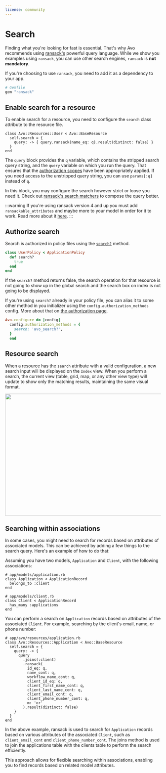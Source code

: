 ```yaml
---
license: community
---
```


# Search

Finding what you're looking for fast is essential. That's why Avo recommends using [ransack's](https://github.com/activerecord-hackery/ransack) powerful query language. While we show you examples using `ransack`, you can use other search engines, `ransack` is **not mandatory**.

If you're choosing to use `ransack`, you need to add it as a dependency to your app.

```ruby
# Gemfile
gem "ransack"
```

## Enable search for a resource

To enable search for a resource, you need to configure the `search` class attribute to the resource file.

```ruby{2-4}
class Avo::Resources::User < Avo::BaseResource
  self.search = {
    query: -> { query.ransack(name_eq: q).result(distinct: false) }
  }
end
```

The `query` block provides the `q` variable, which contains the stripped search query string, and the `query` variable on which you run the query. That ensures that the [authorization scopes](./../authorization.html#scopes) have been appropriately applied. If you need access to the unstripped query string, you can use `params[:q]` instead of `q`.

In this block, you may configure the search however strict or loose you need it. Check out [ransack's search matchers](https://github.com/activerecord-hackery/ransack#search-matchers) to compose the query better.

:::warning
If you're using ransack version 4 and up you must add `ransackable_attributes` and maybe more to your model in order for it to work. Read more about it [here](https://activerecord-hackery.github.io/ransack/going-further/other-notes/#authorization-allowlistingdenylisting).
:::

## Authorize search

Search is authorized in policy files using the [`search?`](./../authorization#search) method.

```ruby
class UserPolicy < ApplicationPolicy
  def search?
    true
  end
end
```

If the `search?` method returns false, the search operation for that resource is not going to show up in the global search and the search box on index is not going to be displayed.

If you're using `search?` already in your policy file, you can alias it to some other method in you initializer using the `config.authorization_methods` config. More about that on [the authorization page](./../authorization.html#using-different-policy-methods).

```ruby
Avo.configure do |config|
  config.authorization_methods = {
    search: 'avo_search?',
  }
  end
```

## Resource search

When a resource has the `search` attribute with a valid configuration, a new search input will be displayed on the `Index` view. When you perform a search, the current view (table, grid, map, or any other view type) will update to show only the matching results, maintaining the same visual format.

<Image src="/assets/img/search/resource_search.jpg" width="808" height="395" alt="" />

## Searching within associations

In some cases, you might need to search for records based on attributes of associated models. This can be achieved by adding a few things to the search query. Here's an example of how to do that:

Assuming you have two models, `Application` and `Client`, with the following associations:

```ruby{3,8}
# app/models/application.rb
class Application < ApplicationRecord
  belongs_to :client
end

# app/models/client.rb
class Client < ApplicationRecord
  has_many :applications
end
```

You can perform a search on `Application` records based on attributes of the associated `Client`. For example, searching by the client's email, name, or phone number:

```ruby{6,11-15}
# app/avo/resources/application.rb
class Avo::Resources::Application < Avo::BaseResource
  self.search = {
    query: -> {
      query
        .joins(:client)
        .ransack(
          id_eq: q,
          name_cont: q,
          workflow_name_cont: q,
          client_id_eq: q,
          client_first_name_cont: q,
          client_last_name_cont: q,
          client_email_cont: q,
          client_phone_number_cont: q,
          m: 'or'
        ).result(distinct: false)
    }
  }
end
```

In the above example, ransack is used to search for `Application` records based on various attributes of the associated `Client`, such as `client_email_cont` and `client_phone_number_cont`. The joins method is used to join the applications table with the clients table to perform the search efficiently.

This approach allows for flexible searching within associations, enabling you to find records based on related model attributes.
